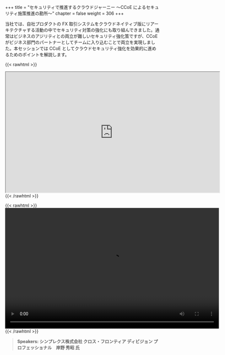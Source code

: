 +++
title = "セキュリティで推進するクラウドジャーニー ～CCoE によるセキュリティ施策推進の勘所～"
chapter = false
weight = 306
+++

当社では、自社プロダクトの FX 取引システムをクラウドネイティブ版にリアーキテクチャする活動の中でセキュリティ対策の強化にも取り組んできました。通常はビジネスのアジリティとの両立が難しいセキュリティ強化策ですが、CCoE がビジネス部門のパートナーとしてチームに入り込むことで両立を実現しました。本セッションでは CCoE としてクラウドセキュリティ強化を効果的に進めるためのポイントを解説します。

{{< rawhtml >}}
<iframe src="https://dxjsvn24c4x1f.cloudfront.net/OnDemandTracks/fin_track_1.pdf" width="696" height="392"></iframe>
{{< /rawhtml >}}

{{< rawhtml >}}
<video width="696" height="392" controls>
  <source src="https://dxjsvn24c4x1f.cloudfront.net/OnDemandTracks/fin_track_1.mp4" type="video/mp4">
  Your browser doesn't support video.
</video>
{{< /rawhtml >}}

>  **Speakers: シンプレクス株式会社 クロス・フロンティア ディビジョン プロフェッショナル　岸野 秀昭 氏** 

